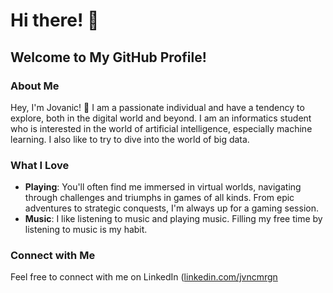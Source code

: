 # Hi there! 👋

## Welcome to My GitHub Profile!

### About Me

Hey, I'm Jovanic! 🚀 I am a passionate individual and have a tendency to explore, both in the digital world and beyond. I am an informatics student who is interested in the world of artificial intelligence, especially machine learning. I also like to try to dive into the world of big data.

### What I Love

- **Playing**: You'll often find me immersed in virtual worlds, navigating through challenges and triumphs in games of all kinds. From epic adventures to strategic conquests, I'm always up for a gaming session.
- **Music**: I like listening to music and playing music. Filling my free time by listening to music is my habit.

### Connect with Me
Feel free to connect with me on LinkedIn ([linkedin.com/jvncmrgn](https://www.linkedin.com/in/jovanic-morgan/)
